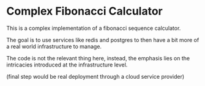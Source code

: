 # Complex Fibonacci Calculator

This is a complex implementation of a fibonacci sequence calculator.

The goal is to use services like redis and postgres to then have a bit more of a real world infrastructure to manage.

The code is not the relevant thing here, instead, the emphasis lies on the intricacies introduced at the infrastructure level.

(final step would be real deployment through a cloud service provider)